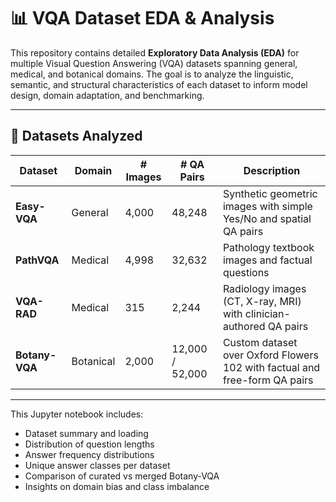# 📊 VQA Dataset EDA & Analysis

This repository contains detailed **Exploratory Data Analysis (EDA)** for multiple Visual Question Answering (VQA) datasets spanning general, medical, and botanical domains. The goal is to analyze the linguistic, semantic, and structural characteristics of each dataset to inform model design, domain adaptation, and benchmarking.

---

## 📁 Datasets Analyzed

| Dataset              | Domain     | # Images | # QA Pairs | Description                                |
|----------------------|------------|----------|------------|--------------------------------------------|
| **Easy-VQA**         | General    | 4,000    | 48,248     | Synthetic geometric images with simple Yes/No and spatial QA pairs |
| **PathVQA**          | Medical    | 4,998    | 32,632     | Pathology textbook images and factual questions |
| **VQA-RAD**          | Medical    | 315      | 2,244      | Radiology images (CT, X-ray, MRI) with clinician-authored QA pairs |
| **Botany-VQA**       | Botanical  | 2,000    | 12,000 / 52,000 | Custom dataset over Oxford Flowers 102 with factual and free-form QA pairs |

---


This Jupyter notebook includes:

- Dataset summary and loading
- Distribution of question lengths
- Answer frequency distributions
- Unique answer classes per dataset
- Comparison of curated vs merged Botany-VQA
- Insights on domain bias and class imbalance





